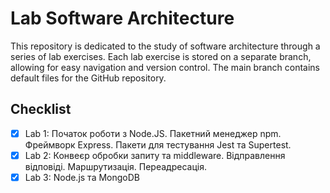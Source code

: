 # Lab Software Architecture

This repository is dedicated to the study of software architecture through a series of lab exercises. Each lab exercise is stored on a separate branch, allowing for easy navigation and version control. The main branch contains default files for the GitHub repository.

## Checklist

- [x] Lab 1: Початок роботи з Node.JS. Пакетний менеджер npm. Фреймворк Express. Пакети для тестування Jest та Supertest.
- [x] Lab 2: Конвеєр обробки запиту та middleware. Відправлення відповіді. Маршрутизація. Переадресація.
- [x] Lab 3: Node.js та MongoDB
